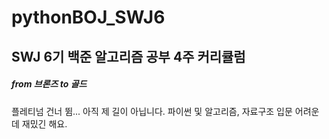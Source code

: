 # pythonBOJ_SWJ6

## SWJ 6기 백준 알고리즘 공부 4주 커리큘럼

##### from 브론즈 to 골드

플레티넘 건너 뜀... 아직 제 길이 아닙니다.
파이썬 및 알고리즘, 자료구조 입문
어려운데 재밌긴 해요.
